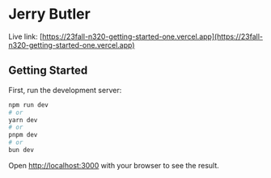# Jerry Butler

Live link: [https://23fall-n320-getting-started-one.vercel.app](https://23fall-n320-getting-started-one.vercel.app)

## Getting Started

First, run the development server:

```bash
npm run dev
# or
yarn dev
# or
pnpm dev
# or
bun dev
```

Open [http://localhost:3000](http://localhost:3000) with your browser to see the result.
